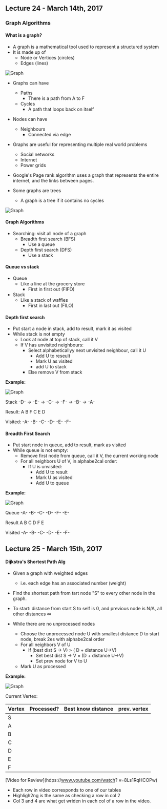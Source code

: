 ## Lecture 24 - March 14th, 2017

### Graph Algorithms

#### What is a graph?

* A graph is a mathematical tool used to represent a structured system
* It is made up of
    * Node or Vertices (circles)
    * Edges (lines)

![Graph](../References/graph1.png)

* Graphs can have
    * Paths
        * There is a path from A to F 
    * Cycles
        * A path that loops back on itself
* Nodes can have
    * Neighbours
        * Connected via edge

* Graphs are useful for representing multiple real world problems
    * Social networks 
    * Internet
    * Power grids
* Google's Page rank algorithm uses a graph that represents the entire internet, and the links between pages. 

* Some graphs are trees
    * A graph is a tree if it contains no cycles

![Graph](../References/graph2.png)

#### Graph Algorithms

* Searching: visit all node of a graph
    *  Breadth first search (BFS)
        * Use a queue
    * Depth first search (DFS)
        * Use a stack    


#### Queue vs stack

* Queue 
    * Like a line at the grocery store
        * First in first out (FIFO) 
* Stack
    * Like a stack of waffles
        * First in last out (FILO) 

#### Depth first search

* Put start a node in stack, add to result, mark it as visited
* While stack is not empty
    * Look at node at top of stack, call it V
    * If V has unvisited neighbours:
        * Select alphabeticallyy next unvisited neighbour, call it U
            * Add U to reseult
            * Mark U as visited
            * add U to stack
        * Else remove V from stack

**Example:** 

![Graph](../References/graph3.png)
             
Stack -D- -> -E- -> -C- -> -F- -> -B- -> -A-

Result: A B F C E D

Visited: -A- -B- -C- -D- -E- -F-

#### Breadth First Search

* Put start node in queue, add to result, mark as visited
* While queue is not empty:
    * Remove first node from queue, call it V, the current working node
    * For all neighbors U of V, in alphabe2cal order:
        * If U is unvisited:
            * Add U to result
            * Mark U as visited
            * Add U to queue

**Example:** 

![Graph](../References/graph4.png)

Queue -A- -B- -C- -D- -F- -E-

Result A B C D F E

Visited -A- -B- -C- -D- -E- -F-

## Lecture 25 - March 15th, 2017

#### Dijkstra's Shortest Path Alg

* Given a graph with weighted edges
    * i.e. each edge has an associated number (weight)
* Find the shortest path from tart node "S" to every other node in the graph. 

* To start: distance from start S to self is 0, and previous node is N/A, all other distances ∞
* While there are no unprocessed nodes
    * Choose the unprocessed node U with smallest distance D to start node, break 2es with alphabe2cal order
    * For all neighbors V of U
        * If (best dist S -> V) > ( D + distance U->V)
            * Set best dist S -> V = (D + distance U->V)
            * Set prev node for V to U
    * Mark U as processed

**Example:** 

![Graph](../References/graph5.png)

Current Vertex: 

| Vertex | Processed? | Best know distance | prev. vertex |
|--------|------------|--------------------|--------------|
| S      |            |                    |              |
| A      |            |                    |              |
| B      |            |                    |              |
| C      |            |                    |              |
| D      |            |                    |              |
| E      |            |                    |              |
| F      |            |                    |              |

[Video for Review](hdps://www.youtube.com/watch? v=8Ls1RqHCOPw)

* Each row in video corresponds to one of our tables
* Highligh2ng is the same as checking a row in col 2
* Col 3 and 4 are what get wriden in each col of a row in the video.
